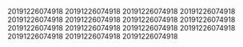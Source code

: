 20191226074918
20191226074918
20191226074918
20191226074918
20191226074918
20191226074918
20191226074918
20191226074918
20191226074918
20191226074918
20191226074918
20191226074918
20191226074918
20191226074918
20191226074918
